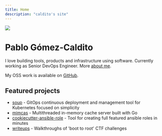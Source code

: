 ```yaml
---
title: Home
description: "caldito's site"
---
```


<img src="/images/partywizard.gif">

# Pablo Gómez-Caldito
I love building tools, products and infrastructure using software. Currently working as Senior DevOps Engineer. More [about me](/about).

My OSS work is available on <a href="https://github.com/caldito" target="_blank">GitHub</a>.

## Featured projects
- <a href="https://github.com/caldito/soup" target="_blank">soup</a> -
    GitOps continuous deployment and management tool for Kubernetes focused on simplicity
- <a href="https://github.com/caldito/mimcas" target="_blank">mimcas</a> -
        Multithreaded in-memory cache server built with Go
- <a href="https://github.com/idealista/cookiecutter-ansible-role" target="_blank">cookiecutter-ansible-role</a> -
        Tool for creating full featured ansible roles in minutes
- <a href="https://github.com/caldito/writeups" target="_blank">writeups</a> -
        Walkthroughs of 'boot to root' CTF challenges


